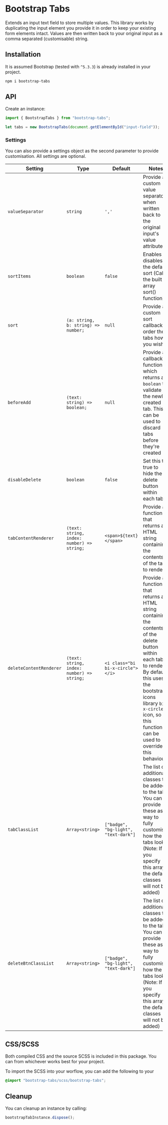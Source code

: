 # Bootstrap Tabs

Extends an input text field to store multiple values. This library works by duplicating the input element you provide it in order to keep your existing form elements intact. Values are then written back to your original input as a comma separated (customisable) string.

## Installation
It is assumed Bootstrap (tested with `^5.3.3`) is already installed in your project.
```bash
npm i bootstrap-tabs
```

## API
Create an instance:
```js
import { BootstrapTabs } from "bootstrap-tabs";

let tabs = new BootstrapTabs(document.getElementById("input-field"));
```

### Settings
You can also provide a settings object as the second parameter to provide customisation. All settings are optional.

| Setting | Type | Default | Notes |
| ------- | ---- | ------- | ----- |
| `valueSeparator` | `string` | `','` | Provide a custom value separator when written back to the original input's value attribute
| `sortItems` | `boolean` | `false` | Enables or disables the default sort (Calls the built in array sort() function) |
| `sort` | `(a: string, b: string) => number;` | `null` | Provide a custom sort callback to order the tabs how you wish |
| `beforeAdd` | `(text: string) => boolean;` | `null` | Provide a callback function which returns a `boolean` to validate the newly created tab. This can be used to discard tabs before they're created |
| `disableDelete` | `boolean` | `false` | Set this to true to hide the delete button within each tab |
| `tabContentRenderer` | `(text: string, index: number) => string;` | `<span>${text}</span>` | Provide a function that returns an HTML string containing the contents of the tab to render. |
| `deleteContentRenderer` | `(text: string, index: number) => string;` | `<i class="bi bi-x-circle"></i>` | Provide a function that returns an HTML string containing the contents of the delete button within each tab to render. By default this uses the bootstrap-icons library `bi-x-circle` icon, so this function can be used to override this behaviour |
| `tabClassList` | `Array<string>` | `["badge", "bg-light", "text-dark"]` | The list of additional classes to be added to the tab. You can provide these as a way to fully customise how the tabs look. (Note: If you specify this array, the default classes will not be added) |
| `deleteBtnClassList` | `Array<string>` | `["badge", "bg-light", "text-dark"]` | The list of additional classes to be added to the tab. You can provide these as a way to fully customise how the tabs look. (Note: If you specify this array, the default classes will not be added) |

## CSS/SCSS
Both compiled CSS and the source SCSS is included in this package. You can from whichever works best for your project.

To import the SCSS into your worflow, you can add the following to your 
```scss
@import "bootstrap-tabs/scss/bootstrap-tabs";
```

## Cleanup
You can cleanup an instance by calling:
```js
bootstrapTabInstance.dispose();
```
